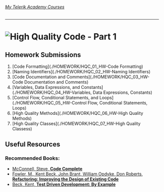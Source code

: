 ###### [My Telerik Academy Courses](https://github.com/nikolovdeyan/TelerikAcademy) 
-------------------------------------

![High Quality Code - Part 1](https://raw.githubusercontent.com/nikolovdeyan/telerikacademy/master/.resources/HQCI_large.png)
=====================================

## Homework Submissions
1. [Code Formatting](./HOMEWORK/HQC_01_HW-Code Formatting)
2. [Naming Identifiers](./HOMEWORK/HQC_02_HW-Naming Identifiers)
3. [Code Documentation and Comments](./HOMEWORK/HQC_03_HW-Code Documentation and Comments)
4. [Variables, Data Expressions, and Constants](./HOMEWORK/HQC_04_HW-Variables, Data Expressions, Constants)
5. [Control Flow, Conditional Statements, and Loops](./HOMEWORK/HQC_05_HW-Control Flow, Conditional Statements, Loops)
6. [High Quality Methods](./HOMEWORK/HQC_06_HW-High Quality Methods)
7. [High Quality Classes](./HOMEWORK/HQC_07_HW-High Quality Classess)
 
## Useful Resources
### Recommended Books: 
 - [McConnell, Steve, **Code Complete**]()
 - [Fowler, M., Kent Beck, John Brant, William Opdyke, Don Roberts, **Refactoring: Improving the Design of Existing Code**]()
 - [Beck, Kent, **Test Driven Development: By Example**]()